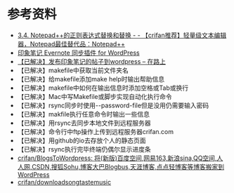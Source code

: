 # 参考资料

* [3.4. Notepad++的正则表达式替换和替换 - - 【crifan推荐】轻量级文本编辑器，Notepad最佳替代品：Notepad++](https://www.crifan.com/files/doc/docbook/rec_soft_npp/release/webhelp/npp_func_regex_replace.html)
* [印象笔记 Evernote 同步插件 for WordPress ](http://www.biliyu.com/evernote-sync)
* [【已解决】发布印象笔记的帖子到wordpress – 在路上](https://www.crifan.com/%E3%80%90%E5%B7%B2%E8%A7%A3%E5%86%B3%E3%80%91%E5%8F%91%E5%B8%83%E5%8D%B0%E8%B1%A1%E7%AC%94%E8%AE%B0%E7%9A%84%E5%B8%96%E5%AD%90%E5%88%B0wordpress/)
* 【已解决】makefile中获取当前文件夹名
* 【已解决】给makefile添加make help时输出帮助信息
* 【已解决】makefile中如何在输出信息时添加空格或Tab或换行
* 【已解决】Mac中写Makefile或脚步实现自动化执行命令
* 【已解决】rsync同步时使用--password-file但是没用仍需要输入密码
* 【已解决】makfile执行任意命令时输出一些信息
* 【已解决】用rsync去同步本地文件到远程服务器
* 【已解决】命令行中ftp操作上传到远程服务器crifan.com
* 【已解决】用github的io去存放个人的静态页面
* 【已解决】rsync执行完毕终端仍偶尔显示进度条
* [crifan/BlogsToWordpress: 将(新版)百度空间,网易163,新浪sina,QQ空间,人人网,CSDN,搜狐Sohu,博客大巴Blogbus,天涯博客,点点轻博客等博客搬家到WordPress](https://github.com/crifan/BlogsToWordpress)
* [crifan/downloadsongtastemusic](https://github.com/crifan/downloadsongtastemusic)